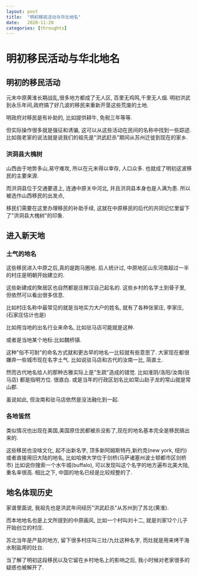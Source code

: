 ```yaml
---
layout: post
title:  "明初移民活动与华北地名"
date:   2020-11-20
categories: [throughts]
---
```


# 明初移民活动与华北地名

## 明初的移民活动

元末中原黄淮长期战乱,很多地方都成了无人区, 百里无鸡鸣,千里无人烟.
明初洪武到永乐年间,政府搞了好几波的移民来重新开垦这些荒废的土地.

明政府对移民是有补助的, 比如提供耕牛, 免税三年等等.

但实际操作很多就是强征和诱骗, 这可以从这些活动在民间的名称中找到一些踪迹.
比如我老家的说法就是说我们的祖先是"洪武赶杀"期间从苏州迁徙到现在的家乡.

### 洪洞县大槐树

山西由于地势多山,易守难攻, 所以在元末得以幸存, 人口众多.
也就成了明初这波移民的主要来源.

而洪洞县位于交通要道上, 连通中原关中河北,
并且洪洞县本身也是人满为患.
所以被选作山西移民的出发点,

移民们需要在这里办理移民的补助手续,
这就在中原移民的后代的共同记忆里留下了"洪洞县大槐树"的印象.

## 进入新天地

### 土气的地名

这些移民进入中原之后,真的是跑马圈地.
后人统计过, 中原地区山东河南超过一半的村庄是明朝开始建立的.

这些新建成的聚居区也自然都是庄稼汉自己起名的.
这些乡村的名字土到骨子里, 但依然可以看出很多信息.

比如村庄名称中最常见的就是当地实力大户的姓名,
就有了各种张家庄, 李家庄, (石家庄估计也是)

比如用当地的出名行业来命名, 比如驻马店可能就是这种.

或者是当地某个地标:比如魏桥镇.

这种"俗不可耐"的命名方式就和更古早的地名一比较就有些意思了.
大家现在都很嫌弃一些城市现在名字土气.
比如说驻马店和古代的汝南一比, 简直土.

然而古代地名给人的那种古雅实际上是"生疏"造成的错觉.
比如淮阴/洛阳/汝南(驻马店) 都是指明方位. 很直白.
或是当年的行政区划名比如常山赵子龙的常山就是常山郡.

虽说如此, 但汝南和驻马店依然是没法融化到一起.

### 各地皆然

类似情况也出现在美国,美国原住民都被杀没影了,现在的地名基本完全是移民搞出来的.

这些移民也没啥文化, 起不出新名字,
顶多新阿姆斯特丹,新约克(new york, 纽约)
或者直接用旧大陆的地名, 比如哈佛大学位于剑桥(马萨诸塞州波士顿都市区剑桥市)
比如说你搜索一个水牛城(buffalo), 可以发现叫这个名字的地方遍布北美大陆, 重名率很高.
相比之下, 中国的地名已经是比较规整的了.


## 地名体现历史

家谱里面说, 我祖先也是洪武年间经历"洪武赶杀"从苏州到了苏北(黄淮).

而本地地名也是上文所提到的中原画风,
比如一个村叫刘十二, 就是刘家12个儿子开始创立的村庄.

苏北当年是产盐的地方, 留下很多村庄叫三灶/九灶这种名字, 
而灶就是用来烤干海水制盐用的灶台.

当了解了明初这段移民以及它留在乡村地名上的影响之后, 我小时候对老家很多的疑惑也被解开了.